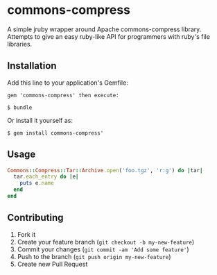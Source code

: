 # commons-compress

A simple jruby wrapper around Apache commons-compress library. Attempts
to give an easy ruby-like API for programmers with ruby's file
libraries.

## Installation

Add this line to your application's Gemfile:

    gem 'commons-compress' then execute:

    $ bundle

Or install it yourself as:

    $ gem install commons-compress'

## Usage

```ruby
Commons::Compress::Tar::Archive.open('foo.tgz', 'r:g') do |tar|
  tar.each_entry do |e|
    puts e.name
  end
end
```

## Contributing

1. Fork it
2. Create your feature branch (`git checkout -b my-new-feature`)
3. Commit your changes (`git commit -am 'Add some feature'`)
4. Push to the branch (`git push origin my-new-feature`)
5. Create new Pull Request
